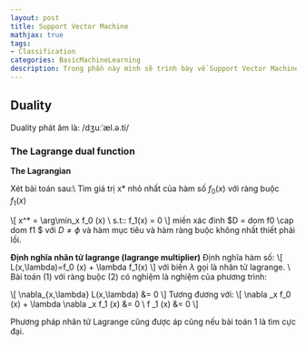```yaml
---
layout: post
title: Support Vector Machine
mathjax: true
tags:
- Classification
categories: BasicMachineLearning
description: Trong phần này mình sẽ trình bày về Support Vector Machine và các lý thuyết đi kèm.
---
```


## Duality
Duality phát âm là: /dʒuːˈæl.ə.ti/
### The Lagrange dual function
**The Lagrangian**

Xét bài toán sau:\\
Tìm giá trị x* nhỏ nhất của hàm số $f_0(x)$ với ràng buộc $f_1(x)$

\\[
x^* = \arg\min_x f_0 (x) \\
s.t:\: f_1(x) = 0
\\]
miền xác đinh $D = dom f0 \cap dom f1 $ với $D \ne \phi$ và hàm mục tiêu và hàm ràng buộc không nhất thiết phải lồi.

**Định nghĩa nhân tử lagrange (lagrange multiplier)**
Định nghĩa hàm số:
\\[
L(x,\lambda)=f_0 (x) + \lambda f_1(x)
\\]
với biến $\lambda$ gọi là nhân tử lagrange. \\
Bài toán (1) với ràng buộc (2) có nghiệm là nghiệm của phương trình:

\\[
\nabla_{x,\lambda} L(x,\lambda) &= 0
\\]
Tương đương với:
\\[
\nabla _x f_0 (x) + \lambda \nabla _x f_1 (x) &= 0 \\
f _1 (x) &= 0
\\]

Phương pháp nhân tử Lagrange cũng được áp cũng nếu bài toán 1 là tìm cực đại.



<!--    \\[  \\]  \\(  \\)   -->
<!--                         -->

